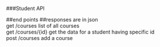 ###Student API

##end points 
##responses are in json 
 <br/>
get        /courses        list of all courses 
 <br/>
get        /courses/{id}   get the data for a student having specific id 
<br/>
post       /courses        add a course 

